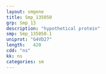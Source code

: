 ```yaml
---
layout: smgene
title: Smp_135050
grp: Smp_13
description: "hypothetical protein"
smp: Smp_135050.1
uniprot: "G4VD27"
length:   420
cdd: "ns"
kk: ns
categories: sm
---
```

